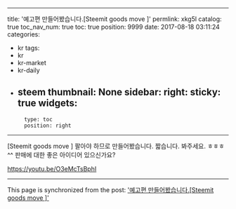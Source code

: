 
---
title: '예고편 만들어봤습니다.[Steemit goods move ]'
permlink: xkg5l
catalog: true
toc_nav_num: true
toc: true
position: 9999
date: 2017-08-18 03:11:24
categories:
- kr
tags:
- kr
- kr-market
- kr-daily
- steem
thumbnail: None
sidebar:
    right:
        sticky: true
widgets:
    -
        type: toc
        position: right
---


[Steemit goods move ]
팔아야 하므로 만들어봤습니다.  짧습니다. 봐주세요. ㅎㅎㅎ ^^
판매에 대한 좋은 아이디어 있으신가요?

https://youtu.be/O3eMcTsBphI

- - -

This page is synchronized from the post: ['예고편 만들어봤습니다.[Steemit goods move ]'](https://steemit.com/@kingbit/xkg5l)
